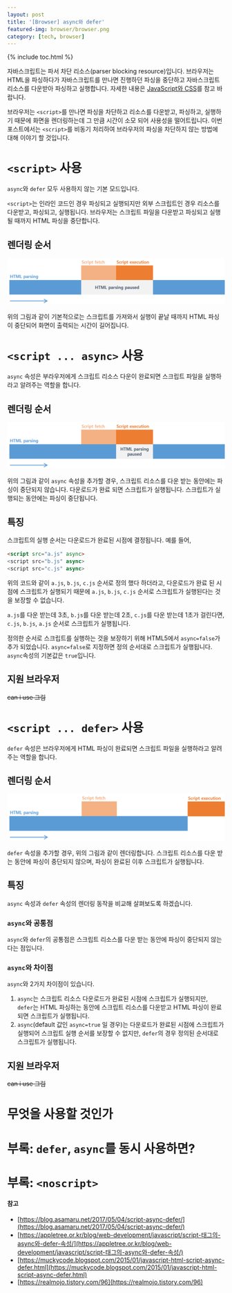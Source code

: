```yaml
---
layout: post
title: '[Browser] async와 defer'
featured-img: browser/browser.png
category: [tech, browser]
---
```

{% include toc.html %}

자바스크립트는 파서 차단 리소스(parser blocking resource)입니다. 브라우저는 HTML을 파싱하다가 자바스크립트를 만나면 진행하던 파싱을 중단하고 자바스크립트 리소스를 다운받아 파싱하고 실행합니다. 자세한 내용은 [JavaScript와 CSS](/tech/browser/browser-rendering/#참고-javascript와-css)를 참고 바랍니다.

브라우저는 `<script>`를 만나면 파싱을 차단하고 리소스를 다운받고, 파싱하고, 실행하기 때문에 화면을 렌더링하는데 그 만큼 시간이 소모 되어 사용성을 떨어트립니다. 이번 포스트에서는 `<script>`를 비동기 처리하여 브라우저의 파싱을 차단하지 않는 방법에 대해 이야기 할 것입니다.

# `<script>` 사용
`async`와 `defer` 모두 사용하지 않는 기본 모드입니다.

`<script>`는 인라인 코드인 경우 파싱되고 실행되지만 외부 스크립트인 경우 리소스를 다운받고, 파싱되고, 실행됩니다. 브라우저는 스크립트 파일을 다운받고 파싱되고 실행될 때까지 HTML 파싱을 중단합니다.

## 렌더링 순서
![script 렌더링 순서](/assets/img/posts/browser/script_parsing.png)

위의 그림과 같이 기본적으로는 스크립트를 가져와서 실행이 끝날 때까지 HTML 파싱이 중단되어 화면이 출력되는 시간이 길어집니다.

# `<script ... async>` 사용
`async` 속성은 부라우저에게 스크립트 리소스 다운이 완료되면 스크립트 파일을 실행하라고 알려주는 역할을 합니다.

## 렌더링 순서
![script async 렌더링 순서](/assets/img/posts/browser/script_async_parsing.png)

위의 그림과 같이 `async` 속성을 추가할 경우, 스크립트 리소스를 다운 받는 동안에는 파싱이 중단되지 않습니다. 다운로드가 완료 되면 스크립트가 실행됩니다. 스크립트가 실행되는 동안에는 파싱이 중단됩니다.

## 특징
스크립트의 실행 순서는 다운로드가 완료된 시점에 결정됩니다. 예를 들어,

```html
<script src="a.js" async>
<script src="b.js" async>
<script src="c.js" async>
```

위의 코드와 같이 `a.js`, `b.js`, `c.js` 순서로 정의 했다 하더라고, 다운로드가 완료 된 시점에 스크립트가 실행되기 때문에 `a.js`, `b.js`, `c.js` 순서로 스크립트가 실행된다는 것을 보장할 수 없습니다.

`a.js`를 다운 받는데 3초, `b.js`를 다운 받는데 2초, `c.js`를 다운 받는데 1초가 걸린다면, `c.js`, `b.js`, `a.js` 순서로 스크립트가 실행됩니다.

정의한 순서로 스크립트를 실행하는 것을 보장하기 위해 HTML5에서 `async=false`가 추가 되었습니다. `async=false`로 지정하면 정의 순서대로 스크립트가 실행됩니다. `async`속성의 기본값은 `true`입니다.

## 지원 브라우저
~~can i use 그림~~

# `<script ... defer>` 사용
`defer` 속성은 브라우저에게 HTML 파싱이 완료되면 스크립트 파일을 실행하라고 알려주는 역할을 합니다.

## 렌더링 순서
![script defer 렌더링 순서](/assets/img/posts/browser/script_defer_parsing.png)

`defer` 속성을 추가할 경우, 위의 그림과 같이 렌더링합니다. 스크립트 리소스를 다운 받는 동안에 파싱이 중단되지 않으며, 파싱이 완료된 이후 스크립트가 실행됩니다.

## 특징
`async` 속성과 `defer` 속성의 렌더링 동작을 비교해 살펴보도록 하겠습니다.

### `async`와 공통점
`async`와 `defer`의 공통점은 스크립트 리소스를 다운 받는 동안에 파싱이 중단되지 않는다는 점입니다.

### `async`와 차이점
`async`와 2가지 차이점이 있습니다.

1. `async`는 스크립트 리소스 다운로드가 완료된 시점에 스크립트가 실행되지만, `defer`는 HTML 파싱하는 동안에 스크립트 리소스를 다운받고 HTML 파싱이 완료되면 스크립트가 실행됩니다.
2. `async`(default 값인 `async=true` 일 경우)는 다운로드가 완료된 시점에 스크립트가 실행되어 스크립트 실행 순서를 보장할 수 없지만, `defer`의 경우 정의된 순서대로 스크립트가 실행됩니다.

## 지원 브라우저
~~can i use 그림~~

# 무엇을 사용할 것인가

# 부록: `defer`, `async`를 동시 사용하면?

# 부록: `<noscript>`

#### 참고
- [https://blog.asamaru.net/2017/05/04/script-async-defer/](https://blog.asamaru.net/2017/05/04/script-async-defer/)
- [https://appletree.or.kr/blog/web-development/javascript/script-태그의-async와-defer-속성/](https://appletree.or.kr/blog/web-development/javascript/script-태그의-async와-defer-속성/)
- [https://muckycode.blogspot.com/2015/01/javascript-html-script-async-defer.html](https://muckycode.blogspot.com/2015/01/javascript-html-script-async-defer.html)
- [https://realmojo.tistory.com/96](https://realmojo.tistory.com/96)